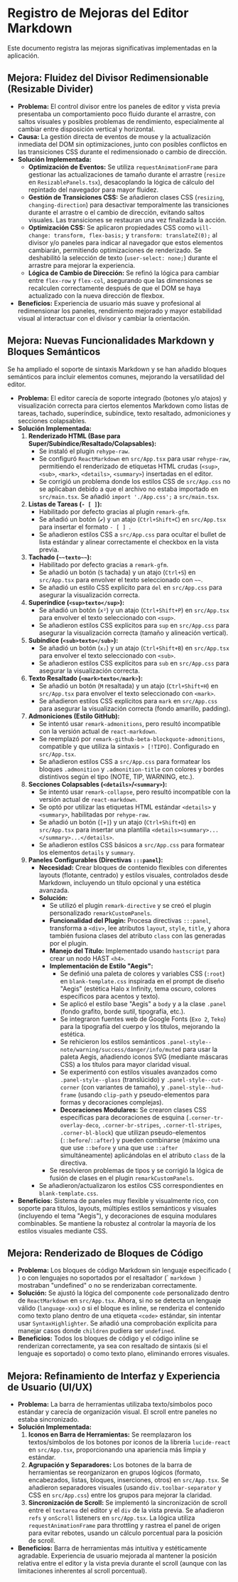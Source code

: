 # Registro de Mejoras del Editor Markdown

Este documento registra las mejoras significativas implementadas en la aplicación.

## Mejora: Fluidez del Divisor Redimensionable (Resizable Divider)

*   **Problema:** El control divisor entre los paneles de editor y vista previa presentaba un comportamiento poco fluido durante el arrastre, con saltos visuales y posibles problemas de rendimiento, especialmente al cambiar entre disposición vertical y horizontal.
*   **Causa:** La gestión directa de eventos de mouse y la actualización inmediata del DOM sin optimizaciones, junto con posibles conflictos en las transiciones CSS durante el redimensionado o cambio de dirección.
*   **Solución Implementada:**
    *   **Optimización de Eventos:** Se utiliza `requestAnimationFrame` para gestionar las actualizaciones de tamaño durante el arrastre (`resize` en `ResizablePanels.tsx`), desacoplando la lógica de cálculo del repintado del navegador para mayor fluidez.
    *   **Gestión de Transiciones CSS:** Se añadieron clases CSS (`resizing`, `changing-direction`) para desactivar temporalmente las transiciones durante el arrastre o el cambio de dirección, evitando saltos visuales. Las transiciones se restauran una vez finalizada la acción.
    *   **Optimización CSS:** Se aplicaron propiedades CSS como `will-change: transform, flex-basis;` y `transform: translateZ(0);` al divisor y/o paneles para indicar al navegador que estos elementos cambiarán, permitiendo optimizaciones de renderizado. Se deshabilitó la selección de texto (`user-select: none;`) durante el arrastre para mejorar la experiencia.
    *   **Lógica de Cambio de Dirección:** Se refinó la lógica para cambiar entre `flex-row` y `flex-col`, asegurando que las dimensiones se recalculen correctamente después de que el DOM se haya actualizado con la nueva dirección de flexbox.
*   **Beneficios:** Experiencia de usuario más suave y profesional al redimensionar los paneles, rendimiento mejorado y mayor estabilidad visual al interactuar con el divisor y cambiar la orientación.

## Mejora: Nuevas Funcionalidades Markdown y Bloques Semánticos

Se ha ampliado el soporte de sintaxis Markdown y se han añadido bloques semánticos para incluir elementos comunes, mejorando la versatilidad del editor.

*   **Problema:** El editor carecía de soporte integrado (botones y/o atajos) y visualización correcta para ciertos elementos Markdown como listas de tareas, tachado, superíndice, subíndice, texto resaltado, admoniciones y secciones colapsables.
*   **Solución Implementada:**
    1.  **Renderizado HTML (Base para Super/Subíndice/Resaltado/Colapsables):**
        *   Se instaló el plugin `rehype-raw`.
        *   Se configuró `ReactMarkdown` en `src/App.tsx` para usar `rehype-raw`, permitiendo el renderizado de etiquetas HTML crudas (`<sup>`, `<sub>`, `<mark>`, `<details>`, `<summary>`) insertadas en el editor.
        *   Se corrigió un problema donde los estilos CSS de `src/App.css` no se aplicaban debido a que el archivo no estaba importado en `src/main.tsx`. Se añadió `import './App.css';` a `src/main.tsx`.
    2.  **Listas de Tareas (`- [ ]`):**
        *   Habilitado por defecto gracias al plugin `remark-gfm`.
        *   Se añadió un botón (`✔️`) y un atajo (`Ctrl+Shift+C`) en `src/App.tsx` para insertar el formato `- [ ] `.
        *   Se añadieron estilos CSS a `src/App.css` para ocultar el bullet de lista estándar y alinear correctamente el checkbox en la vista previa.
    3.  **Tachado (`~~texto~~`):**
        *   Habilitado por defecto gracias a `remark-gfm`.
        *   Se añadió un botón (`S` tachada) y un atajo (`Ctrl+S`) en `src/App.tsx` para envolver el texto seleccionado con `~~`.
        *   Se añadió un estilo CSS explícito para `del` en `src/App.css` para asegurar la visualización correcta.
    4.  **Superíndice (`<sup>texto</sup>`):**
        *   Se añadió un botón (`x²`) y un atajo (`Ctrl+Shift+P`) en `src/App.tsx` para envolver el texto seleccionado con `<sup>`.
        *   Se añadieron estilos CSS explícitos para `sup` en `src/App.css` para asegurar la visualización correcta (tamaño y alineación vertical).
    5.  **Subíndice (`<sub>texto</sub>`):**
        *   Se añadió un botón (`x₂`) y un atajo (`Ctrl+Shift+B`) en `src/App.tsx` para envolver el texto seleccionado con `<sub>`.
        *   Se añadieron estilos CSS explícitos para `sub` en `src/App.css` para asegurar la visualización correcta.
    6.  **Texto Resaltado (`<mark>texto</mark>`):**
        *   Se añadió un botón (`M` resaltada) y un atajo (`Ctrl+Shift+H`) en `src/App.tsx` para envolver el texto seleccionado con `<mark>`.
        *   Se añadieron estilos CSS explícitos para `mark` en `src/App.css` para asegurar la visualización correcta (fondo amarillo, padding).
    7.  **Admoniciones (Estilo GitHub):**
        *   Se intentó usar `remark-admonitions`, pero resultó incompatible con la versión actual de `react-markdown`.
        *   Se reemplazó por `remark-github-beta-blockquote-admonitions`, compatible y que utiliza la sintaxis `> [!TIPO]`. Configurado en `src/App.tsx`.
        *   Se añadieron estilos CSS a `src/App.css` para formatear los bloques `.admonition` y `.admonition-title` con colores y bordes distintivos según el tipo (NOTE, TIP, WARNING, etc.).
    8.  **Secciones Colapsables (`<details>`/`<summary>`):**
        *   Se intentó usar `remark-collapse`, pero resultó incompatible con la versión actual de `react-markdown`.
        *   Se optó por utilizar las etiquetas HTML estándar `<details>` y `<summary>`, habilitadas por `rehype-raw`.
        *   Se añadió un botón (`[+]`) y un atajo (`Ctrl+Shift+D`) en `src/App.tsx` para insertar una plantilla `<details><summary>...</summary>...</details>`.
        *   Se añadieron estilos CSS básicos a `src/App.css` para formatear los elementos `details` y `summary`.
    9.  **Paneles Configurables (Directivas `:::panel`):**
        *   **Necesidad:** Crear bloques de contenido flexibles con diferentes layouts (flotante, centrado) y estilos visuales, controlados desde Markdown, incluyendo un título opcional y una estética avanzada.
        *   **Solución:** 
            *   Se utilizó el plugin `remark-directive` y se creó el plugin personalizado `remarkCustomPanels`.
            *   **Funcionalidad del Plugin:** Procesa directivas `:::panel`, transforma a `<div>`, lee atributos `layout`, `style`, `title`, y ahora también fusiona clases del atributo `class` con las generadas por el plugin.
            *   **Manejo del Título:** Implementado usando `hastscript` para crear un nodo HAST `<h4>`.
            *   **Implementación de Estilo "Aegis":**
                *   Se definió una paleta de colores y variables CSS (`:root`) en `blank-template.css` inspirada en el prompt de diseño "Aegis" (estética Halo x Infinity, tema oscuro, colores específicos para acentos y texto).
                *   Se aplicó el estilo base "Aegis" a `body` y a la clase `.panel` (fondo grafito, borde sutil, tipografía, etc.).
                *   Se integraron fuentes web de Google Fonts (`Exo 2`, `Teko`) para la tipografía del cuerpo y los títulos, mejorando la estética.
                *   Se rehicieron los estilos semánticos `.panel-style--note/warning/success/danger/info/muted` para usar la paleta Aegis, añadiendo iconos SVG (mediante máscaras CSS) a los títulos para mayor claridad visual.
                *   Se experimentó con estilos visuales avanzados como `.panel-style--glass` (translúcido) y `.panel-style--cut-corner` (con variantes de tamaño), y `.panel-style--hud-frame` (usando `clip-path` y pseudo-elementos para formas y decoraciones complejas).
                *   **Decoraciones Modulares:** Se crearon clases CSS específicas para decoraciones de esquina (`.corner-tr-overlay-deco`, `.corner-br-stripes`, `.corner-tl-stripes`, `.corner-bl-block`) que utilizan pseudo-elementos (`::before`/`::after`) y pueden combinarse (máximo una que use `::before` y una que use `::after` simultáneamente) aplicándolas en el atributo `class` de la directiva.
            *   Se resolvieron problemas de tipos y se corrigió la lógica de fusión de clases en el plugin `remarkCustomPanels`.
        *   Se añadieron/actualizaron los estilos CSS correspondientes en `blank-template.css`.
*   **Beneficios:** Sistema de paneles muy flexible y visualmente rico, con soporte para títulos, layouts, múltiples estilos semánticos y visuales (incluyendo el tema "Aegis"), y decoraciones de esquina modulares combinables. Se mantiene la robustez al controlar la mayoría de los estilos visuales mediante CSS.

## Mejora: Renderizado de Bloques de Código

*   **Problema:** Los bloques de código Markdown sin lenguaje especificado (``` ```) o con lenguajes no soportados por el resaltador (` ```markdown ```) mostraban "undefined" o no se renderizaban correctamente.
*   **Solución:** Se ajustó la lógica del componente `code` personalizado dentro de `ReactMarkdown` en `src/App.tsx`. Ahora, si no se detecta un lenguaje válido (`language-xxx`) o si el bloque es inline, se renderiza el contenido como texto plano dentro de una etiqueta `<code>` estándar, sin intentar usar `SyntaxHighlighter`. Se añadió una comprobación explícita para manejar casos donde `children` pudiera ser `undefined`.
*   **Beneficios:** Todos los bloques de código y el código inline se renderizan correctamente, ya sea con resaltado de sintaxis (si el lenguaje es soportado) o como texto plano, eliminando errores visuales.

## Mejora: Refinamiento de Interfaz y Experiencia de Usuario (UI/UX)

*   **Problema:** La barra de herramientas utilizaba texto/símbolos poco estándar y carecía de organización visual. El scroll entre paneles no estaba sincronizado.
*   **Solución Implementada:**
    1.  **Iconos en Barra de Herramientas:** Se reemplazaron los textos/símbolos de los botones por iconos de la librería `lucide-react` en `src/App.tsx`, proporcionando una apariencia más limpia y estándar.
    2.  **Agrupación y Separadores:** Los botones de la barra de herramientas se reorganizaron en grupos lógicos (formato, encabezados, listas, bloques, inserciones, otros) en `src/App.tsx`. Se añadieron separadores visuales (usando `div.toolbar-separator` y CSS en `src/App.css`) entre los grupos para mejorar la claridad.
    3.  **Sincronización de Scroll:** Se implementó la sincronización de scroll entre el `textarea` del editor y el `div` de la vista previa. Se añadieron `refs` y `onScroll` listeners en `src/App.tsx`. La lógica utiliza `requestAnimationFrame` para throttling y rastrea el panel de origen para evitar rebotes, usando un cálculo porcentual para la posición de scroll.
*   **Beneficios:** Barra de herramientas más intuitiva y estéticamente agradable. Experiencia de usuario mejorada al mantener la posición relativa entre el editor y la vista previa durante el scroll (aunque con las limitaciones inherentes al scroll porcentual). 